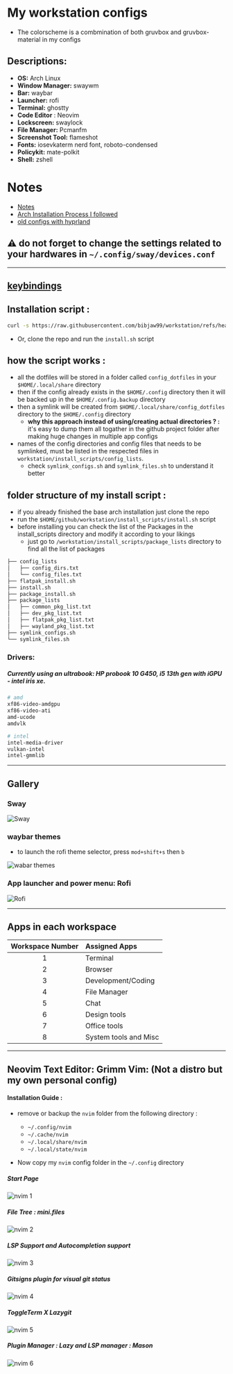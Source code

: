 # My workstation configs

- The colorscheme is a combmination of both gruvbox and gruvbox-material in my configs

## **Descriptions:**

- **OS:** Arch Linux
- **Window Manager:** swaywm
- **Bar:** waybar
- **Launcher:** rofi
- **Terminal:** ghostty
- **Code Editor** : Neovim
- **Lockscreen:** swaylock
- **File Manager:** Pcmanfm
- **Screenshot Tool:** flameshot
- **Fonts:** iosevkaterm nerd font, roboto-condensed
- **Policykit:** mate-polkit
- **Shell:** zshell

# Notes

- [Notes](./notes/notes.md)
- [Arch Installation Process I followed](./notes/archInstalltion.md)
- [old configs with hyprland](https://github.com/bibjaw99/archive_configs/tree/main/current/config_dotfiles/config)

## ⚠️ do not forget to change the settings related to your hardwares in `~/.config/sway/devices.conf`

---

## [keybindings](./notes/keymaps.md)

## Installation script :

```sh
curl -s https://raw.githubusercontent.com/bibjaw99/workstation/refs/heads/master/install_scripts/script.sh | bash
```

- Or, clone the repo and run the `install.sh` script

## how the script works :

- all the dotfiles will be stored in a folder called `config_dotfiles` in your `$HOME/.local/share` directory
- then if the config already exists in the `$HOME/.config` directory then it will be backed up in the `$HOME/.config.backup` directory
- then a symlink will be created from `$HOME/.local/share/config_dotfiles` directory to the `$HOME/.config` directory
  - **why this approach instead of using/creating actual directories ? :** it's easy to dump them all togather in the github project folder after making huge changes in multiple app configs
- names of the config directories and config files that needs to be symlinked, must be listed in the respected files in `workstation/install_scripts/config_lists`.
  - check `symlink_configs.sh` and `symlink_files.sh` to understand it better

## folder structure of my install script :

- if you already finished the base arch installation just clone the repo
- run the `$HOME/github/workstation/install_scripts/install.sh` script
- before installing you can check the list of the Packages in the install_scripts directory and modify it according to your likings
  - just go to `/workstation/install_scripts/package_lists` directory to find all the list of packages

```sh
├── config_lists
│   ├── config_dirs.txt
│   └── config_files.txt
├── flatpak_install.sh
├── install.sh
├── package_install.sh
├── package_lists
│   ├── common_pkg_list.txt
│   ├── dev_pkg_list.txt
│   ├── flatpak_pkg_list.txt
│   ├── wayland_pkg_list.txt
├── symlink_configs.sh
└── symlink_files.sh
```

### Drivers:

##### Currently using an ultrabook: HP probook 10 G450, i5 13th gen with iGPU - intel iris xe.

```sh
# amd
xf86-video-amdgpu
xf86-video-ati
amd-ucode
amdvlk

# intel
intel-media-driver
vulkan-intel
intel-gmmlib
```

---

## Gallery

### Sway

![Sway](https://github.com/bibjaw99/workstation-screenshots/blob/main/screenshots/sway.png?raw=true)

### waybar themes

- to launch the rofi theme selector, press `mod+shift+s` then `b`

![wabar themes](https://github.com/bibjaw99/workstation-screenshots/blob/main/screenshots/waybarSwitching.gif?raw=true)

### App launcher and power menu: Rofi

![Rofi](https://raw.githubusercontent.com/bibjaw99/workstation-screenshots/refs/heads/main/screenshots/rofi_1.png)

---

## Apps in each workspace

| Workspace Number | Assigned Apps         |
| :--------------: | :-------------------- |
|        1         | Terminal              |
|        2         | Browser               |
|        3         | Development/Coding    |
|        4         | File Manager          |
|        5         | Chat                  |
|        6         | Design tools          |
|        7         | Office tools          |
|        8         | System tools and Misc |

---

## Neovim Text Editor: Grimm Vim: (Not a distro but my own personal config)

#### Installation Guide :

- remove or backup the `nvim` folder from the following directory :
  - `~/.config/nvim`
  - `~/.cache/nvim`
  - `~/.local/share/nvim`
  - `~/.local/state/nvim`

- Now copy my `nvim` config folder in the `~/.config` directory

##### Start Page

![nvim 1](https://raw.githubusercontent.com/bibjaw99/workstation-screenshots/refs/heads/main/screenshots/neovim/1.png)

##### File Tree : mini.files

![nvim 2](https://raw.githubusercontent.com/bibjaw99/workstation-screenshots/refs/heads/main/screenshots/neovim/2.png)

##### LSP Support and Autocompletion support

![nvim 3](https://raw.githubusercontent.com/bibjaw99/workstation-screenshots/refs/heads/main/screenshots/neovim/3.png)

##### Gitsigns plugin for visual git status

![nvim 4](https://raw.githubusercontent.com/bibjaw99/workstation-screenshots/refs/heads/main/screenshots/neovim/4.png)

##### ToggleTerm X Lazygit

![nvim 5](https://raw.githubusercontent.com/bibjaw99/workstation-screenshots/refs/heads/main/screenshots/neovim/5.png)

##### Plugin Manager : Lazy and LSP manager : Mason

![nvim 6](https://raw.githubusercontent.com/bibjaw99/workstation-screenshots/refs/heads/main/screenshots/neovim/6.png)
